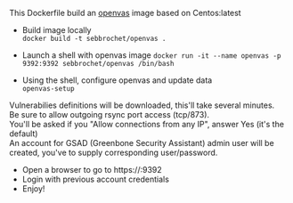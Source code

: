 This Dockerfile build an [openvas](http://www.openvas.org/) image based on Centos:latest

* Build image locally   
```docker build -t sebbrochet/openvas .```

* Launch a shell with openvas image
```docker run -it --name openvas -p 9392:9392 sebbrochet/openvas /bin/bash```

* Using the shell, configure openvas and update data   
```openvas-setup```

Vulnerabilies definitions will be downloaded, this'll take several minutes.   
Be sure to allow outgoing rsync port access (tcp/873).   
You'll be asked if you "Allow connections from any IP", answer Yes (it's the default)   
An account for GSAD (Greenbone Security Assistant) admin user will  be created, you've to supply corresponding user/password.   

* Open a browser to go to https://<DockerHostIP>:9392
* Login with previous account credentials
* Enjoy!
